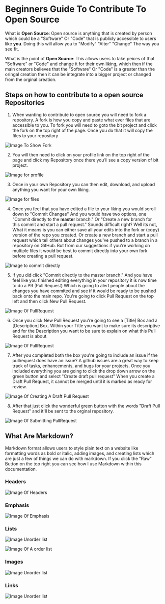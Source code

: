 # Beginners Guide To Contribute To Open Source
What is ************Open Source************: Open source is anything that is created by person which could be a "Software" Or "Code" that is publicly accessible to users like ****you****. Doing this will allow you to "Modify" "Alter" "Change" The way you see fit. 

What is the point of ************Open Source************: This allows users to take peices of that "Software" or "Code" and change it for their own liking, which then if the main creators believes that the "Software" Or "Code" is a greater than the oringal creation then it can be integrate into a bigger project or changed from the orginal creation.    




## Steps on how to contribute to a open source Repositories 

1. When wanting to contribute to open source you will need to fork a repository. A fork is how you copy and paste what ever files that are accessible to you. To fork you will need to goto the bit project and click the fork on the top right of the page. Once you do that it will copy the files to your repository

![Image To Show Fork](https://docs.github.com/assets/images/help/repository/fork_button.jpg)

2. You will then need to click on your profile link on the top right of the page and click my Repository once there you’ll see a copy version of bit project. 

![Image for profile](https://i.gyazo.com/96289483c4166329dc522d424b13dd15.gif)

3. Once in your own Repository you can then edit, download, and upload anything you want for your own liking.

![Image for files](https://i.gyazo.com/b0f59f2a8b2794ec8b763dccfa949d45.gif)

4. Once you feel that you have edited a file to your liking you would scroll down to "Commit Changes" And you would have two options, one "Commit directly to the **master** branch." Or "Create a new branch for this commit and start a pull request." Sounds difficult right? Well its not, What it means is you can either save all your edits into the fork or (copy) version of the repo you created. Or create a new branch and start a pull request which tell others about changes you've pushed to a branch in a repository on GitHub. But from our suggestions if you're working on multiple files it would be best to commit directly into your own fork before creating a pull request.

![Image to commit directly](https://i.gyazo.com/ba0908a1762a1d50fda073d097dac346.gif)

5. If you did click "Commit directly to the master branch." And you have feel like you finished editing everything in your repository it is now time to do a PR (Pull Request) Which is going to alert people about the changes you have commited and see if it would be ready to be pushed back onto the main repo. You're going to click Pull Request on the top left and then click New Pull Request.

![Image Of PullRequest](https://i.gyazo.com/6b0326afdf6ffb3030eee5c4f00d2555.gif)

6. Once you click New Pull Request you're going to see a [Title] Box and a [Description] Box. Within your Title you want to make sure its descriptive and for the Description you want to be sure to explain on what this Pull Request is about.

![Image Of PullRequest](https://i.gyazo.com/d581725482f9cc0fc3875c355907d5f6.gif)

7. After you completed both the box you're going to include an issue if the pullrequest does have an issue? A github issues are a great way to keep track of tasks, enhancements, and bugs for your projects. Once you included everything you are going to click the drop down arrow on the green button and select "Create draft pull request" When you create a Draft Pull Request, it cannot be merged until it is marked as ready for review. 

![Image Of Creating A Draft Pull Request](https://i.gyazo.com/1177e7396f1cc35a2ef04e492e1de1dd.gif)

8. After that just click the wonderful green button with the words "Draft Pull Request" and it'll be sent to the orginal repository.

![Image Of Submitting PullRequest](https://i.gyazo.com/c54cba8f11c536d63e6aaebcd2a7ccb2.gif)

## What Are Markdown?
Markdown format allows users to style plain text on a website like formatting words as bold or italic, adding images, and creating lists which are just a few of things we can do with markdown. If you click the "Raw" Button on the top right you can see how I use Markdown within this documentation. 

### Headers

![Image Of Headers](https://i.gyazo.com/5838ed8650e610c119a07c2c7dc5a993.png)

### Emphasis

![Image Of Emphasis](https://i.gyazo.com/b5aba6209d8ecaf36f0d00f3c0055262.png)

### Lists

![Image Unorder list](https://i.gyazo.com/072d4cf6c80bf2d23569f962929aba14.png)

![Image Of A order list](https://i.gyazo.com/ac732e5d6aa9ba2391da30b6f1628b00.png)

### Images

![Image Unorder list](https://i.gyazo.com/b15c36dd13942a52e1e96c85ae2c43f1.png)

### Links

![Image Unorder list](https://i.gyazo.com/bc6aed2cb7f767c04996068c6776814a.png)

